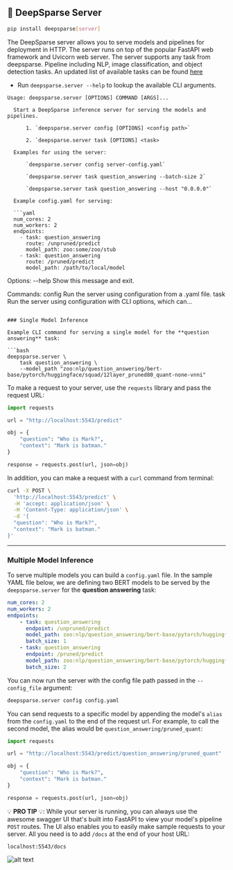 ## 🔌 DeepSparse Server

```bash
pip install deepsparse[server]
```

The DeepSparse server allows you to serve models and pipelines for deployment in HTTP. The server runs on top of the popular FastAPI web framework and Uvicorn web server.
The server supports any task from deepsparse. Pipeline including NLP, image classification, and object detection tasks.
An updated list of available tasks can be found
[here](https://github.com/neuralmagic/deepsparse/blob/main/src/deepsparse/PIPELINES.md)

 - Run `deepsparse.server --help` to lookup the available CLI arguments.

```
Usage: deepsparse.server [OPTIONS] COMMAND [ARGS]...

  Start a DeepSparse inference server for serving the models and pipelines.

      1. `deepsparse.server config [OPTIONS] <config path>`

      2. `deepsparse.server task [OPTIONS] <task>

  Examples for using the server:

      `deepsparse.server config server-config.yaml`

      `deepsparse.server task question_answering --batch-size 2`

      `deepsparse.server task question_answering --host "0.0.0.0"`

  Example config.yaml for serving:

  ```yaml
  num_cores: 2
  num_workers: 2
  endpoints:
    - task: question_answering
      route: /unpruned/predict
      model_path: zoo:some/zoo/stub
    - task: question_answering
      route: /pruned/predict
      model_path: /path/to/local/model
  ```

Options:
  --help  Show this message and exit.

Commands:
  config  Run the server using configuration from a .yaml file.
  task    Run the server using configuration with CLI options, which can...
```

### Single Model Inference

Example CLI command for serving a single model for the **question answering** task:

```bash
deepsparse.server \
    task question_answering \
    --model_path "zoo:nlp/question_answering/bert-base/pytorch/huggingface/squad/12layer_pruned80_quant-none-vnni"
```

To make a request to your server, use the `requests` library and pass the request URL:

```python
import requests

url = "http://localhost:5543/predict"

obj = {
    "question": "Who is Mark?", 
    "context": "Mark is batman."
}

response = requests.post(url, json=obj)
```

In addition, you can make a request with a `curl` command from terminal:

```bash
curl -X POST \
  'http://localhost:5543/predict' \
  -H 'accept: application/json' \
  -H 'Content-Type: application/json' \
  -d '{
  "question": "Who is Mark?",
  "context": "Mark is batman."
}'
```
__ __
### Multiple Model Inference
To serve multiple models you can build a `config.yaml` file. 
In the sample YAML file below, we are defining two BERT models to be served by the `deepsparse.server` for the **question answering** task:

```yaml
num_cores: 2
num_workers: 2
endpoints:
    - task: question_answering
      endpoint: /unpruned/predict
      model_path: zoo:nlp/question_answering/bert-base/pytorch/huggingface/squad/base-none
      batch_size: 1
    - task: question_answering
      endpoint: /pruned/predict
      model_path: zoo:nlp/question_answering/bert-base/pytorch/huggingface/squad/12layer_pruned80_quant-none-vnni
      batch_size: 2
```
You can now run the server with the config file path passed in the `--config_file` argument:

```bash
deepsparse.server config config.yaml
```

You can send requests to a specific model by appending the model's `alias` from the `config.yaml` to the end of the request url. For example, to call the second model, the alias would be `question_answering/pruned_quant`:

```python
import requests

url = "http://localhost:5543/predict/question_answering/pruned_quant"

obj = {
    "question": "Who is Mark?", 
    "context": "Mark is batman."
}

response = requests.post(url, json=obj)
```

💡 **PRO TIP** 💡: While your server is running, you can always use the awesome swagger UI that's built into FastAPI to view your model's pipeline `POST` routes.
The UI also enables you to easily make sample requests to your server.
All you need is to add `/docs` at the end of your host URL:

    localhost:5543/docs

![alt text](./img/swagger_ui.png)

